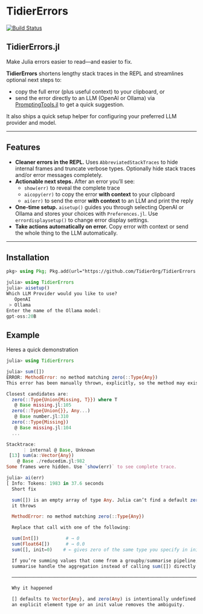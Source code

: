 # TidierErrors

[![Build Status](https://github.com/TidierOrg/TidierErrors.jl/actions/workflows/CI.yml/badge.svg?branch=main)](https://github.com/TidierOrg/TidierErrors.jl/actions/workflows/CI.yml?query=branch%3Amain)

## TidierErrors.jl

Make Julia errors easier to read—and easier to fix.

**TidierErrors** shortens lengthy stack traces in the REPL and streamlines optional next steps to:
- copy the full error (plus useful context) to your clipboard, or
- send the error directly to an LLM (OpenAI or Ollama) via [PromptingTools.jl](https://github.com/JuliaMLUtils/PromptingTools.jl) to get a quick suggestion.

It also ships a quick setup helper for configuring your preferred LLM provider and model.

---

## Features

- **Cleaner errors in the REPL.** Uses `AbbreviatedStackTraces` to hide internal frames and truncate verbose types. Optionally hide stack traces and/or error messages completely.
- **Actionable next steps.** After an error you’ll see:
  - `show(err)` to reveal the complete trace
  - `aicopy(err)` to copy the error **with context** to your clipboard
  - `ai(err)` to send the error **with context** to an LLM and print the reply
- **One-time setup.** `aisetup()` guides you through selecting OpenAI or Ollama and stores your choices with `Preferences.jl`. Use `errordisplaysetup()` to change error display settings.
- **Take actions automatically on error.** Copy error with context or send the whole thing to the LLM automatically.

---

## Installation

```julia
pkg> using Pkg; Pkg.add(url="https://github.com/TidierOrg/TidierErrors.jl")

julia> using TidierErrors
julia> aisetup()
Which LLM Provider would you like to use?
   OpenAI
 > Ollama
Enter the name of the Ollama model:
gpt-oss:20B
 ```

## Example
Heres a quick demonstration
```julia
julia> using TidierErrors

julia> sum([])
ERROR: MethodError: no method matching zero(::Type{Any})
This error has been manually thrown, explicitly, so the method may exist but be intentionally marked as unimplemented.

Closest candidates are:
  zero(::Type{Union{Missing, T}}) where T
   @ Base missing.jl:105
  zero(::Type{Union{}}, Any...)
   @ Base number.jl:310
  zero(::Type{Missing})
   @ Base missing.jl:104
  ...

Stacktrace:
      ⋮ internal @ Base, Unknown
 [13] sum(a::Vector{Any})
    @ Base ./reducedim.jl:982
Some frames were hidden. Use `show(err)` to see complete trace.

julia> ai(err)
[ Info: Tokens: 1983 in 37.6 seconds
  Short fix

  sum([]) is an empty array of type Any. Julia can’t find a default zero(Any) so
  it throws

  MethodError: no method matching zero(::Type{Any})

  Replace that call with one of the following:

  sum(Int[])          # → 0
  sum(Float64[])      # → 0.0
  sum([], init=0)    # ← gives zero of the same type you specify in init

  If you’re summing values that come from a groupby/summarise pipeline, let
  summarise handle the aggregation instead of calling sum([]) directly.

  ────────────────────────────────────────────────────────────────────────────────

  Why it happened

  [] defaults to Vector{Any}, and zero(Any) is intentionally undefined. Providing
  an explicit element type or an init value removes the ambiguity.
```
